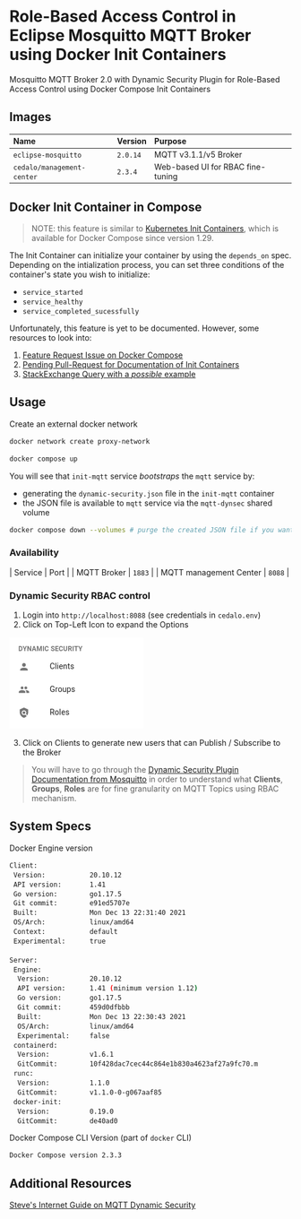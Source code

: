 # Role-Based Access Control in Eclipse Mosquitto MQTT Broker using Docker Init Containers

Mosquitto MQTT Broker 2.0 with Dynamic Security Plugin for Role-Based Access Control using Docker Compose Init Containers

## Images

| Name | Version | Purpose |
|:-----|:--------|:--------|
|`eclipse-mosquitto` | `2.0.14` | MQTT v3.1.1/v5 Broker |
| `cedalo/management-center` | `2.3.4` | Web-based UI for RBAC fine-tuning |

## Docker Init Container in Compose

> NOTE: this feature is similar to [Kubernetes Init Containers][1], which is available for
> Docker Compose since version 1.29.

The Init Container can initialize your container by using the `depends_on` spec. Depending on the
intialization process, you can set three conditions of the container's state you wish to initialize:

- `service_started`
- `service_healthy`
- `service_completed_sucessfully`

Unfortunately, this feature is yet to be documented. However, some resources to look into:

1. [Feature Request Issue on Docker Compose ][2]
2. [Pending Pull-Request for Documentation of Init Containers][3]
3. [StackExchange Query with a _possible_ example][4]

## Usage

Create an external docker network

```bash
docker network create proxy-network
```

```bash
docker compose up
```
You will see that `init-mqtt` service _bootstraps_ the `mqtt` service by:

- generating the `dynamic-security.json` file in the `init-mqtt` container
- the JSON file is available to `mqtt` service via the `mqtt-dynsec` shared volume

```bash
docker compose down --volumes # purge the created JSON file if you want to restart again
```

### Availability

| Service | Port |
| MQTT Broker | `1883` |
| MQTT management Center | `8088` |

### Dynamic Security RBAC control

1. Login into `http://localhost:8088` (see credentials in `cedalo.env`)
2. Click on Top-Left Icon to expand the Options

![Dynamic Security Plugin UI Snap](./.github/assets/cedalo_main_dyn_sec_1.png)

3. Click on Clients to generate new users that can Publish / Subscribe to the Broker 

> You will have to go through the [Dynamic Security Plugin Documentation from Mosquitto][5]
> in order to understand what __Clients__, __Groups__, __Roles__ are for fine granularity on
> MQTT Topics using RBAC mechanism.


## System Specs

Docker Engine version

```bash
Client:
 Version:           20.10.12
 API version:       1.41
 Go version:        go1.17.5
 Git commit:        e91ed5707e
 Built:             Mon Dec 13 22:31:40 2021
 OS/Arch:           linux/amd64
 Context:           default
 Experimental:      true

Server:
 Engine:
  Version:          20.10.12
  API version:      1.41 (minimum version 1.12)
  Go version:       go1.17.5
  Git commit:       459d0dfbbb
  Built:            Mon Dec 13 22:30:43 2021
  OS/Arch:          linux/amd64
  Experimental:     false
 containerd:
  Version:          v1.6.1
  GitCommit:        10f428dac7cec44c864e1b830a4623af27a9fc70.m
 runc:
  Version:          1.1.0
  GitCommit:        v1.1.0-0-g067aaf85
 docker-init:
  Version:          0.19.0
  GitCommit:        de40ad0
```

Docker Compose CLI Version (part of `docker` CLI)

```bash
Docker Compose version 2.3.3
```

## Additional Resources

[Steve's Internet Guide on MQTT Dynamic Security][6]


[1]: https://kubernetes.io/docs/concepts/workloads/pods/init-containers/
[2]: https://github.com/docker/compose/issues/6855
[3]: https://github.com/docker/docker.github.io/issues/12633
[4]: https://stackoverflow.com/questions/70322031/does-docker-compose-support-init-container
[5]: https://mosquitto.org/documentation/dynamic-security/
[6]: http://www.steves-internet-guide.com/understanding-mosquitto-dynamic-security-plugin/